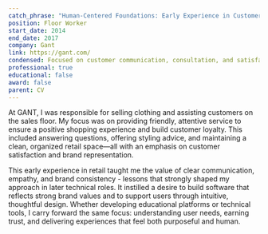 ```yaml
---
catch_phrase: "Human-Centered Foundations: Early Experience in Customer Service and Brand Communication"
position: Floor Worker
start_date: 2014
end_date: 2017
company: Gant
link: https://gant.com/
condensed: Focused on customer communication, consultation, and satisfaction, ensuring that every interaction reflected GANT’s brand values through attentive service and a polished, brand-consistent presence.
professional: true
educational: false
award: false
parent: CV
---
```


At GANT, I was responsible for selling clothing and assisting customers on the sales floor. My focus was on providing friendly, attentive service to ensure a positive shopping experience and build customer loyalty. This included answering questions, offering styling advice, and maintaining a clean, organized retail space—all with an emphasis on customer satisfaction and brand representation.

This early experience in retail taught me the value of clear communication, empathy, and brand consistency - lessons that strongly shaped my approach in later technical roles. It instilled a desire to build software that reflects strong brand values and to support users through intuitive, thoughtful design. Whether developing educational platforms or technical tools, I carry forward the same focus: understanding user needs, earning trust, and delivering experiences that feel both purposeful and human.